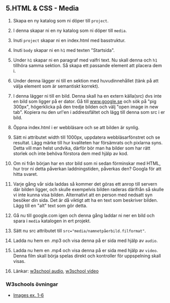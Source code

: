 ## 5.HTML & CSS - Media

1. Skapa en ny katalog som ni döper till ```project```.

1. I denna skapar ni en ny katalog som ni döper till ```media```.

1. Inuti ```project``` skapar ni en index.html med basstruktur.

1. Inuti ```body``` skapar ni en ```h1``` med texten "Startsida".

1. Under ```h1``` skapar ni en paragraf med valfri text. Nu skall denna och ```h1``` tillhöra samma sektion. Så skapa ett passande element att placera dem i.

1. Under denna lägger ni till en sektion med huvudinnehållet (tänk på att välja element som är semantiskt korrekt).

1. I denna lägger ni till en bild. Denna skall ha en extern källa(src) dvs inte en bild som ligger på er dator. Gå till www.google.se och sök på "pig 300px", högerklicka på den tredje bilden och välj "open image in new tab". Kopiera nu den url'en i addressfältet och lägg till denna som src i er bild.

1. Öppna index.html i er webbläsare och se att bilden är synlig.

1. Sätt ni attributet width till 1000px, uppdatera webbläsarfönstret och se resultat. Lägg märke till hur kvaliteten har försämrats och pixlarna syns. Detta vill man helst undvika, därför bör man ha bilder som har rätt storlek och inte behöva förstora dem med hjälp av kod.

1. Om ni från början har en stor bild som ni sedan förminskar med HTML, hur tror ni detta påverkan laddningstiden, påverkas den? Googla för att hitta svaret.

1. Varje gång vår sida laddas så kommer det göras ett anrop till servern där bilden ligger, och skulle exempelvis bilden raderas därifrån så skulle vi inte kunna visa bilden. Alternativt att en person med nedsatt syn besöker din sida. Det är då viktigt att ha en text som beskriver bilden. Lägg till en "alt" text som gör detta.

1. Gå nu till google.com igen och denna gång laddar ni ner en bild och spara i ```media``` katalogen in ert projekt.

1. Sätt nu src attributet till ```src="media/namnetpåerbild.filformat"```.

1. Ladda nu hem en .mp3 och visa denna på er sida med hjälp av ```audio```.

1. Ladda nu hem en .mp4 och visa denna på er sida med hjälp av ```video```. Denna film skall börja spelas direkt och kontroller för uppspelning skall visas.
1. Länkar: <a href="https://www.w3schools.com/html/html5_audio.asp" target="_blank">w3school audio</a>, <a href="https://www.w3schools.com/html/html5_video.asp" target="_blank">w3school video</a>

### W3schools övningar
* <a href="https://www.w3schools.com/html/exercise.asp?filename=exercise_html_images1" target="_blank">Images ex. 1-6</a>
